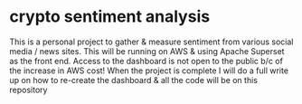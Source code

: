 # crypto sentiment analysis
This is a personal project to gather &amp; measure sentiment from various social media / news sites. This will be running on AWS &amp; using Apache Superset as the front end. Access to the dashboard is not open to the public b/c of the increase in AWS cost! When the project is complete I will do a full write up on how to re-create the dashboard & all the code will be on this repository   



